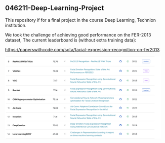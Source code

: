 046211-Deep-Learning-Project
--

This repository if for a final project in the course Deep Learning, Technion institution.

We took the challenge of achieving good performance on the FER-2013 dataset, The current leaderboard is (without extra training data):

https://paperswithcode.com/sota/facial-expression-recognition-on-fer2013

![Leader Board](./Project/images/Leaderboard.png)
